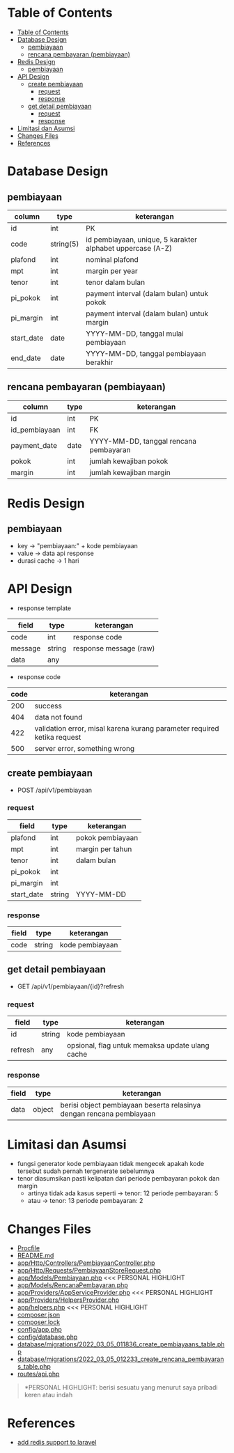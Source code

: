 # Table of Contents
- [Table of Contents](#table-of-contents)
- [Database Design](#database-design)
  - [pembiayaan](#pembiayaan)
  - [rencana pembayaran (pembiayaan)](#rencana-pembayaran-pembiayaan)
- [Redis Design](#redis-design)
  - [pembiayaan](#pembiayaan-1)
- [API Design](#api-design)
  - [create pembiayaan](#create-pembiayaan)
    - [request](#request)
    - [response](#response)
  - [get detail pembiayaan](#get-detail-pembiayaan)
    - [request](#request-1)
    - [response](#response-1)
- [Limitasi dan Asumsi](#limitasi-dan-asumsi)
- [Changes Files](#changes-files)
- [References](#references)

# Database Design
## pembiayaan

| column | type | keterangan |
| --- | --- | --- |
| id | int | PK |
| code | string(5) | id pembiayaan, unique, 5 karakter alphabet uppercase (A-Z) |
| plafond | int | nominal plafond |
| mpt | int | margin per year |
| tenor | int | tenor dalam bulan |
| pi_pokok | int | payment interval (dalam bulan) untuk pokok |
| pi_margin | int | payment interval (dalam bulan) untuk margin |
| start_date | date | YYYY-MM-DD, tanggal mulai pembiayaan |
| end_date | date | YYYY-MM-DD, tanggal pembiayaan berakhir |

## rencana pembayaran (pembiayaan)

| column | type | keterangan |
| --- | --- | --- |
| id | int | PK |
| id_pembiayaan | int | FK |
| payment_date | date | YYYY-MM-DD, tanggal rencana pembayaran |
| pokok | int | jumlah kewajiban pokok |
| margin | int | jumlah kewajiban margin |

# Redis Design

## pembiayaan
- key -> "pembiayaan:" + kode pembiayaan
- value -> data api response
- durasi cache -> 1 hari

# API Design

- response template

| field | type | keterangan |
| --- | --- | --- |
| code | int | response code |
| message | string | response message (raw) |
| data | any |  |

- response code

| code | keterangan |
| --- | --- |
| 200 | success |
| 404 | data not found |
| 422 | validation error, misal karena kurang parameter required ketika request |
| 500 | server error, something wrong |

## create pembiayaan

- POST /api/v1/pembiayaan

### request

| field | type | keterangan |
| --- | --- | --- |
| plafond | int | pokok pembiayaan |
| mpt | int | margin per tahun |
| tenor | int | dalam bulan |
| pi_pokok | int | |
| pi_margin | int | |
| start_date | string | YYYY-MM-DD |

### response

| field | type | keterangan |
| --- | --- | --- |
| code | string | kode pembiayaan |
## get detail pembiayaan

- GET /api/v1/pembiayaan/{id}?refresh

### request

| field | type | keterangan |
| --- | --- | --- |
| id | string | kode pembiayaan |
| refresh | any | opsional, flag untuk memaksa update ulang cache |
### response

| field | type | keterangan |
| --- | --- | --- |
| data | object | berisi object pembiayaan beserta relasinya dengan rencana pembiayaan |

# Limitasi dan Asumsi

- fungsi generator kode pembiayaan tidak mengecek apakah kode tersebut sudah pernah tergenerate sebelumnya
- tenor diasumsikan pasti kelipatan dari periode pembayaran pokok dan margin
  - artinya tidak ada kasus seperti -> tenor: 12 periode pembayaran: 5
  - atau -> tenor: 13 periode pembayaran: 2

# Changes Files

- [Procfile](https://github.com/arashari/jawaban-tugas-rekrutment-igrow/blob/master/Procfile)
- [README.md](https://github.com/arashari/jawaban-tugas-rekrutment-igrow/blob/master/README.md)
- [app/Http/Controllers/PembiayaanController.php](https://github.com/arashari/jawaban-tugas-rekrutment-igrow/blob/master/app/Http/Controllers/PembiayaanController.php)
- [app/Http/Requests/PembiayaanStoreRequest.php](https://github.com/arashari/jawaban-tugas-rekrutment-igrow/blob/master/app/Http/Requests/PembiayaanStoreRequest.php)
- [app/Models/Pembiayaan.php](https://github.com/arashari/jawaban-tugas-rekrutment-igrow/blob/master/app/Models/Pembiayaan.php) <<< PERSONAL HIGHLIGHT
- [app/Models/RencanaPembayaran.php](https://github.com/arashari/jawaban-tugas-rekrutment-igrow/blob/master/app/Models/RencanaPembayaran.php)
- [app/Providers/AppServiceProvider.php](https://github.com/arashari/jawaban-tugas-rekrutment-igrow/blob/master/app/Providers/AppServiceProvider.php) <<< PERSONAL HIGHLIGHT
- [app/Providers/HelpersProvider.php](https://github.com/arashari/jawaban-tugas-rekrutment-igrow/blob/master/app/Providers/HelpersProvider.php)
- [app/helpers.php](https://github.com/arashari/jawaban-tugas-rekrutment-igrow/blob/master/app/helpers.php) <<< PERSONAL HIGHLIGHT
- [composer.json](https://github.com/arashari/jawaban-tugas-rekrutment-igrow/blob/master/composer.json)
- [composer.lock](https://github.com/arashari/jawaban-tugas-rekrutment-igrow/blob/master/composer.lock)
- [config/app.php](https://github.com/arashari/jawaban-tugas-rekrutment-igrow/blob/master/config/app.php)
- [config/database.php](https://github.com/arashari/jawaban-tugas-rekrutment-igrow/blob/master/config/database.php)
- [database/migrations/2022_03_05_011836_create_pembiayaans_table.php](https://github.com/arashari/jawaban-tugas-rekrutment-igrow/blob/master/database/migrations/2022_03_05_011836_create_pembiayaans_table.php)
- [database/migrations/2022_03_05_012233_create_rencana_pembayarans_table.php](https://github.com/arashari/jawaban-tugas-rekrutment-igrow/blob/master/database/migrations/2022_03_05_012233_create_rencana_pembayarans_table.php)
- [routes/api.php](https://github.com/arashari/jawaban-tugas-rekrutment-igrow/blob/master/routes/api.php)

> *PERSONAL HIGHLIGHT: berisi sesuatu yang menurut saya pribadi keren atau indah
# References

- [add redis support to laravel](https://devcenter.heroku.com/articles/php-support#using-optional-extensions)
